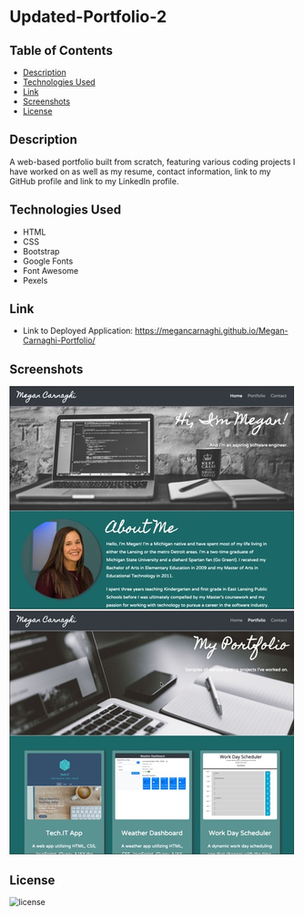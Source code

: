 # Updated-Portfolio-2

## Table of Contents

- [Description](#description)
- [Technologies Used](#technologies-used)
- [Link](#link)
- [Screenshots](#screenshots)
- [License](#license)

## Description

A web-based portfolio built from scratch, featuring various coding projects I have worked on as well as my resume, contact information, link to my GitHub profile and link to my LinkedIn profile.

## Technologies Used

- HTML
- CSS
- Bootstrap
- Google Fonts
- Font Awesome
- Pexels

## Link

- Link to Deployed Application: https://megancarnaghi.github.io/Megan-Carnaghi-Portfolio/

## Screenshots

![Home Page](assets/Screenshots/home-page.jpg)\
![Portfolio Page](assets/Screenshots/portfolio.jpg)

## License

![license](https://img.shields.io/badge/License-MIT-success)

